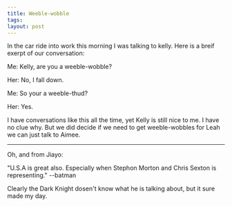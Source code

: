 ```yaml
---
title: Weeble-wobble
tags: 
layout: post
---
```

In the car ride into work this morning I was talking to kelly.  Here is a breif exerpt of our conversation:



Me: Kelly, are you a weeble-wobble?

Her: No, I fall down.

Me: So your a weeble-thud?

Her: Yes.



I have conversations like this all the time, yet Kelly is still nice to me.  I have no clue why.  But we did decide if we need to get weeble-wobbles for Leah we can just talk to Aimee.



<hr />

Oh, and from Jiayo:



"U.S.A is great also. Especially when Stephon Morton and Chris Sexton is representing." --batman



Clearly the Dark Knight dosen't know what he is talking about, but it sure made my day.
